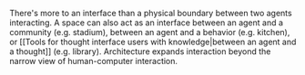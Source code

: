 There's more to an interface than a physical boundary between two agents interacting. A space can also act as an interface between an agent and a community (e.g. stadium), between an agent and a behavior (e.g. kitchen), or [[Tools for thought interface users with knowledge|between an agent and a thought]] (e.g. library). Architecture expands interaction beyond the narrow view of human-computer interaction.